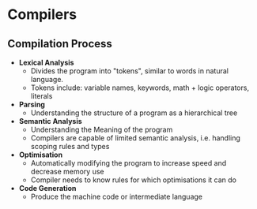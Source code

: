 # Compilers
## Compilation Process
- **Lexical Analysis**
	- Divides the program into "tokens", similar to words in natural language.
	- Tokens include: variable names, keywords, math + logic operators, literals
- **Parsing**
	- Understanding the structure of a program as a hierarchical tree
- **Semantic Analysis**
	- Understanding the Meaning of the program
	- Compilers are capable of limited semantic analysis, i.e. handling scoping rules and types
- **Optimisation**
	- Automatically modifying the program to increase speed and decrease memory use
	- Compiler needs to know rules for which optimisations it can do
- **Code Generation**
	- Produce the machine code or intermediate language
